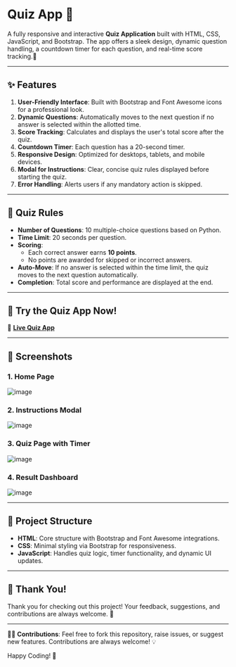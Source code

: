 # Quiz App 🎯

A fully responsive and interactive **Quiz Application** built with HTML, CSS, JavaScript, and Bootstrap. The app offers a sleek design, dynamic question handling, a countdown timer for each question, and real-time score tracking.🚀

---

## ✨ Features
1. **User-Friendly Interface**: Built with Bootstrap and Font Awesome icons for a professional look.
2. **Dynamic Questions**: Automatically moves to the next question if no answer is selected within the allotted time.
3. **Score Tracking**: Calculates and displays the user's total score after the quiz.
4. **Countdown Timer**: Each question has a 20-second timer.
5. **Responsive Design**: Optimized for desktops, tablets, and mobile devices.
6. **Modal for Instructions**: Clear, concise quiz rules displayed before starting the quiz.
7. **Error Handling**: Alerts users if any mandatory action is skipped.

---

## 📝 Quiz Rules
- **Number of Questions**: 10 multiple-choice questions based on Python.
- **Time Limit**: 20 seconds per question.
- **Scoring**:
  - Each correct answer earns **10 points**.  
  - No points are awarded for skipped or incorrect answers.
- **Auto-Move**: If no answer is selected within the time limit, the quiz moves to the next question automatically.
- **Completion**: Total score and performance are displayed at the end.

---

## 🚀 Try the Quiz App Now!
🔗 **[Live Quiz App](quzify.ccbp.tech)**  

---

## 📸 Screenshots
### 1. Home Page
![image](https://github.com/user-attachments/assets/0b503cdb-493f-4515-bdf9-62d8c9ccee60)


### 2. Instructions Modal
![image](https://github.com/user-attachments/assets/d777a3a3-b1aa-4234-ad08-3c3b2556c0b3)


### 3. Quiz Page with Timer
![image](https://github.com/user-attachments/assets/fdff1e2e-ecdc-4a87-baf8-73e9ee6a2902)

### 4. Result Dashboard
![image](https://github.com/user-attachments/assets/aba8d09d-8eaa-4deb-a8dc-a9a3b3a8bc01)


---

## 📂 Project Structure
- **HTML**: Core structure with Bootstrap and Font Awesome integrations.
- **CSS**: Minimal styling via Bootstrap for responsiveness.
- **JavaScript**: Handles quiz logic, timer functionality, and dynamic UI updates.

---

## 🙏 Thank You!
Thank you for checking out this project! Your feedback, suggestions, and contributions are always welcome. 💙  

---


👩‍💻 **Contributions**: Feel free to fork this repository, raise issues, or suggest new features. Contributions are always welcome! 💡

Happy Coding! 🌟
